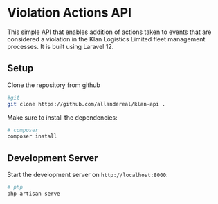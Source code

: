 # Violation Actions API

This simple API that enables addition of actions taken to events that are considered a violation
in the Klan Logistics Limited fleet management processes.
It is built using Laravel 12.

## Setup

Clone the repository from github

```bash
#git
git clone https://github.com/allandereal/klan-api .
```

Make sure to install the dependencies:

```bash
# composer
composer install
```

## Development Server

Start the development server on `http://localhost:8000`:

```bash
# php
php artisan serve
```
